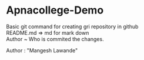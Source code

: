 # Apnacollege-Demo
Basic git command for creating gri repository in github
<br/>
README.md => md for mark down
<br>
Author ~ Who is commited the  changes. <br>

Author : "Mangesh Lawande" 
